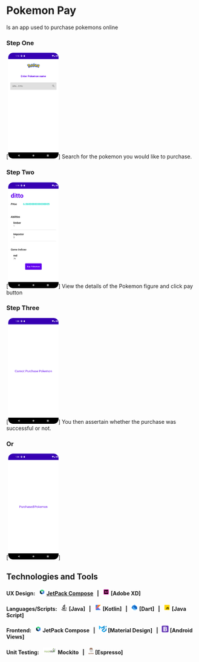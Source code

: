 
# Pokemon Pay

Is an app used to purchase pokemons online

### Step One
[<img src='https://github.com/lumu-daniel/PokemonPay/blob/master/app/src/main/res/drawable/search_page.png' alt='Search for Pokemon' height='280'>]
 Search for the pokemon you would like to purchase.

### Step Two
[<img src='https://github.com/lumu-daniel/PokemonPay/blob/master/app/src/main/res/drawable/details.png' alt='Pokemon Details' height='280'>]
 View the details of the Pokemon figure and click pay button

### Step Three
[<img src='https://github.com/lumu-daniel/PokemonPay/blob/master/app/src/main/res/drawable/failed_purchase.png' alt='Purchase Result Failed' height='280'>]
 You then assertain whether the purchase was successful or not.

### Or
[<img src='https://github.com/lumu-daniel/PokemonPay/blob/master/app/src/main/res/drawable/success_purchase.png' alt='Purchase Result Failed' height='280'>]

## Technologies and Tools
#### UX Design: &nbsp; [<img src='https://github.com/lumu-daniel/lumu-daniel/blob/main/assets/images/jc_icon.png' alt='JetPack Compose' height='18'>](https://www.figma.com/developers) [JetPack Compose](https://developer.android.com/jetpack) &nbsp; | &nbsp; [<img src='https://github.com/lumu-daniel/lumu-daniel/blob/main/assets/images/adobe-xd.gif' alt='Adobe XD' height='18'>](https://www.adobe.com/products/xd.html) [Adobe XD]

#### Languages/Scripts: &nbsp; [<img src='https://github.com/lumu-daniel/lumu-daniel/blob/main/assets/images/java.png' alt='Java' height='18'>](https://www.java.com/en/) [Java] &nbsp; | &nbsp; [<img src='https://github.com/lumu-daniel/lumu-daniel/blob/main/assets/images/kotlin.png' alt='TypeScript' height='18'>](https://kotlinlang.org/) [Kotlin] &nbsp; | &nbsp; [<img src='https://github.com/lumu-daniel/lumu-daniel/blob/main/assets/images/dart.png' alt='HTML5' height='18'>](https://dart.dev/) [Dart] &nbsp; | &nbsp; [<img src='https://github.com/lumu-daniel/lumu-daniel/blob/main/assets/images/javascript.gif' alt='Java Script' height='18'>](https://www.javascript.com/) [Java Script]

#### Frontend: &nbsp; [<img src='https://github.com/lumu-daniel/lumu-daniel/blob/main/assets/images/jc_icon.png' alt='JetPack Compose' height='18'>](https://reactjs.org/docs/getting-started.html) JetPack Compose &nbsp; | &nbsp; [<img src='https://github.com/lumu-daniel/lumu-daniel/blob/main/assets/images/material-ui.png' alt='Material Design' height='18'>](https://material.io/design) [Material Design] &nbsp; | &nbsp; [<img src='https://github.com/lumu-daniel/lumu-daniel/blob/main/assets/images/bootstrap.png' alt='Android Views' height='18'>](https://developer.android.com/reference/android/view/View) [Android Views]

#### Unit Testing: &nbsp; [<img src='https://github.com/lumu-daniel/lumu-daniel/blob/main/assets/images/mockito.png' alt='Mokito' height='18'>](https://jestjs.io/docs/getting-started) Mockito &nbsp; | &nbsp; [<img src='https://github.com/lumu-daniel/lumu-daniel/blob/main/assets/images/espresso.png' alt='Espresso' height='18'>](https://developer.android.com/training/testing/espresso) [Espresso]